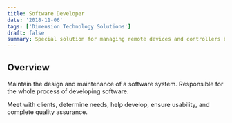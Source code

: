 ```yaml
---
title: Software Developer
date: '2018-11-06'
tags: ['Dimension Technology Solutions']
draft: false
summary: Special solution for managing remote devices and controllers by different users and users groups for coworking spaces around the world.
---
```


## Overview

Maintain the design and maintenance of a software system. Responsible for the whole process of developing software.

Meet with clients, determine needs, help develop, ensure usability, and complete quality assurance.